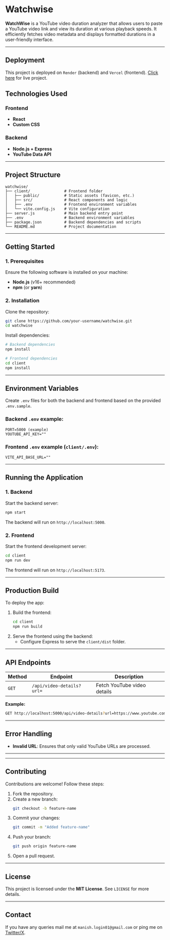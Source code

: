# **Watchwise**

**WatchWise** is a YouTube video duration analyzer that allows users to paste a YouTube video link and view its duration at various playback speeds. It efficiently fetches video metadata and displays formatted durations in a user-friendly interface.


---

## **Deployment**

This project is deployed on `Render` (backend) and `Vercel` (frontend). [Click here]() for live project.

## **Technologies Used**

### **Frontend**
- **React**
- **Custom CSS**

### **Backend**
- **Node.js + Express**
- **YouTube Data API**

---

## **Project Structure**
```plaintext
watchwise/
├── client/               # Frontend folder
│   ├── public/           # Static assets (favicon, etc.)
│   ├── src/              # React components and logic
│   ├── .env              # Frontend environment variables
│   └── vite.config.js    # Vite configuration
├── server.js             # Main backend entry point
├── .env                  # Backend environment variables
├── package.json          # Backend dependencies and scripts
└── README.md             # Project documentation
```

---

## **Getting Started**

### **1. Prerequisites**
Ensure the following software is installed on your machine:
- **Node.js** (v16+ recommended)
- **npm** (or **yarn**)

### **2. Installation**
Clone the repository:
```bash
git clone https://github.com/your-username/watchwise.git
cd watchwise
```

Install dependencies:
```bash
# Backend dependencies
npm install

# Frontend dependencies
cd client
npm install
```

---

## **Environment Variables**
Create `.env` files for both the backend and frontend based on the provided `.env.sample`.  

### Backend `.env` example:
```env
PORT=5000 (example)
YOUTUBE_API_KEY=""
```

### Frontend `.env` example (`client/.env`):
```env
VITE_API_BASE_URL=""
```

---

## **Running the Application**

### **1. Backend**
Start the backend server:
```bash
npm start
```
The backend will run on `http://localhost:5000`.

### **2. Frontend**
Start the frontend development server:
```bash
cd client
npm run dev
```
The frontend will run on `http://localhost:5173`.

---

## **Production Build**
To deploy the app:
1. Build the frontend:
   ```bash
   cd client
   npm run build
   ```
2. Serve the frontend using the backend:
   - Configure Express to serve the `client/dist` folder.

---

## **API Endpoints**
| **Method** | **Endpoint**              | **Description**             |
| ---------- | ------------------------- | --------------------------- |
| `GET`      | `/api/video-details?url=` | Fetch YouTube video details |

**Example:**
```bash
GET http://localhost:5000/api/video-details?url=https://www.youtube.com/watch?v=exampleID
```

---

## **Error Handling**
- **Invalid URL**: Ensures that only valid YouTube URLs are processed.


---


---

## **Contributing**
Contributions are welcome! Follow these steps:
1. Fork the repository.
2. Create a new branch:
   ```bash
   git checkout -b feature-name
   ```
3. Commit your changes:
   ```bash
   git commit -m "Added feature-name"
   ```
4. Push your branch:
   ```bash
   git push origin feature-name
   ```
5. Open a pull request.

---

## **License**
This project is licensed under the **MIT License**. See `LICENSE` for more details.

---

## **Contact**

If you have any queries mail me at `manish.login01@gmail.com` or ping me on [Twitter/X](https://x.com/_manishmk).